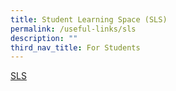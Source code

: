 ```yaml
---
title: Student Learning Space (SLS)
permalink: /useful-links/sls
description: ""
third_nav_title: For Students
---
```

[SLS](https://vle.learning.moe.edu.sg/login)